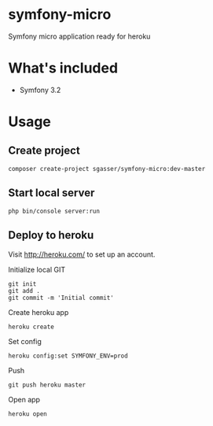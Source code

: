 # symfony-micro
Symfony micro application ready for heroku

# What's included
 - Symfony 3.2
 
# Usage

## Create project

```
composer create-project sgasser/symfony-micro:dev-master
```

## Start local server

```
php bin/console server:run
```

## Deploy to heroku

Visit http://heroku.com/ to set up an account.

Initialize local GIT
```
git init
git add .
git commit -m 'Initial commit'
```

Create heroku app
```
heroku create
```

Set config
```
heroku config:set SYMFONY_ENV=prod
```

Push
```
git push heroku master
```

Open app
```
heroku open
```
